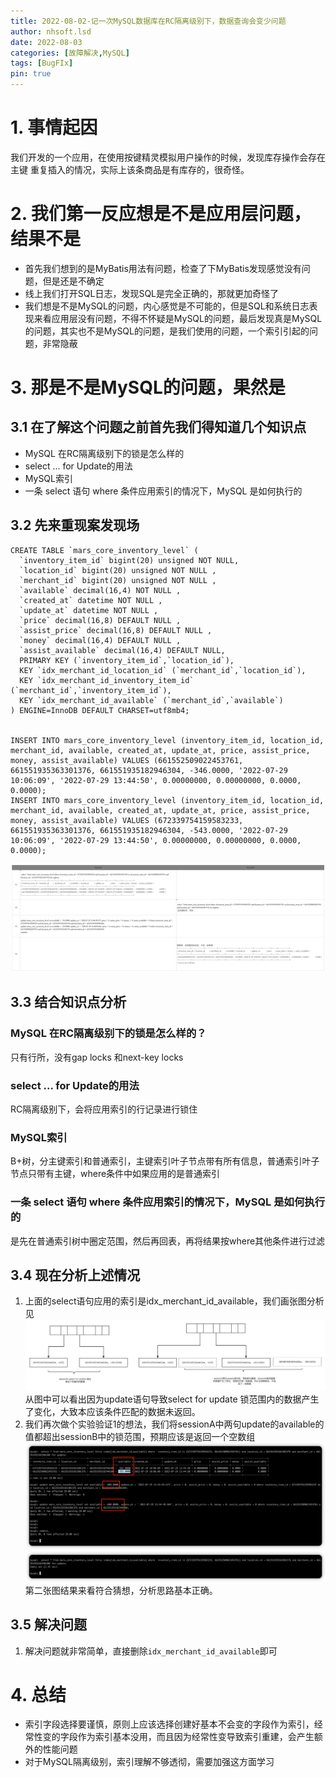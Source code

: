 ```yaml
---
title: 2022-08-02-记一次MySQL数据库在RC隔离级别下，数据查询会变少问题
author: nhsoft.lsd
date: 2022-08-03
categories: [故障解决,MySQL]
tags: [BugFIx]
pin: true
---
```



# 1. 事情起因
我们开发的一个应用，在使用按键精灵模拟用户操作的时候，发现库存操作会存在主键
重复插入的情况，实际上该条商品是有库存的，很奇怪。

# 2. 我们第一反应想是不是应用层问题，结果不是
* 首先我们想到的是MyBatis用法有问题，检查了下MyBatis发现感觉没有问题，但是还是不确定
* 线上我们打开SQL日志，发现SQL是完全正确的，那就更加奇怪了
* 我们想是不是MySQL的问题，内心感觉是不可能的，但是SQL和系统日志表现来看应用层没有问题，不得不怀疑是MySQL的问题，最后发现真是MySQL的问题，其实也不是MySQL的问题，是我们使用的问题，一个索引引起的问题，非常隐蔽

# 3. 那是不是MySQL的问题，果然是
## 3.1 在了解这个问题之前首先我们得知道几个知识点
* MySQL 在RC隔离级别下的锁是怎么样的
* select ... for Update的用法
* MySQL索引
* 一条 select 语句 where 条件应用索引的情况下，MySQL 是如何执行的

## 3.2 先来重现案发现场
```
CREATE TABLE `mars_core_inventory_level` (
  `inventory_item_id` bigint(20) unsigned NOT NULL,
  `location_id` bigint(20) unsigned NOT NULL ,
  `merchant_id` bigint(20) unsigned NOT NULL ,
  `available` decimal(16,4) NOT NULL ,
  `created_at` datetime NOT NULL ,
  `update_at` datetime NOT NULL ,
  `price` decimal(16,8) DEFAULT NULL ,
  `assist_price` decimal(16,8) DEFAULT NULL ,
  `money` decimal(16,4) DEFAULT NULL ,
  `assist_available` decimal(16,4) DEFAULT NULL,
  PRIMARY KEY (`inventory_item_id`,`location_id`),
  KEY `idx_merchant_id_location_id` (`merchant_id`,`location_id`),
  KEY `idx_merchant_id_inventory_item_id` (`merchant_id`,`inventory_item_id`),
  KEY `idx_merchant_id_available` (`merchant_id`,`available`)
) ENGINE=InnoDB DEFAULT CHARSET=utf8mb4;


INSERT INTO mars_core_inventory_level (inventory_item_id, location_id, merchant_id, available, created_at, update_at, price, assist_price, money, assist_available) VALUES (661552509022453761, 661551935363301376, 661551935182946304, -346.0000, '2022-07-29 10:06:09', '2022-07-29 13:44:50', 0.00000000, 0.00000000, 0.0000, 0.0000);
INSERT INTO mars_core_inventory_level (inventory_item_id, location_id, merchant_id, available, created_at, update_at, price, assist_price, money, assist_available) VALUES (672339754159583233, 661551935363301376, 661551935182946304, -543.0000, '2022-07-29 10:06:09', '2022-07-29 13:44:50', 0.00000000, 0.00000000, 0.0000, 0.0000);
```

![](/assets/img/nhsoft_lsd/2022-08-02-002.png)

## 3.3 结合知识点分析

### MySQL 在RC隔离级别下的锁是怎么样的？
只有行所，没有gap locks 和next-key locks

### select ... for Update的用法
RC隔离级别下，会将应用索引的行记录进行锁住

### MySQL索引
B+树，分主键索引和普通索引，主键索引叶子节点带有所有信息，普通索引叶子节点只带有主键，where条件中如果应用的是普通索引

### 一条 select 语句 where 条件应用索引的情况下，MySQL 是如何执行的
是先在普通索引树中圈定范围，然后再回表，再将结果按where其他条件进行过滤

## 3.4 现在分析上述情况
1. 上面的select语句应用的索引是idx_merchant_id_available，我们画张图分析见
![](/assets/img/nhsoft_lsd/2022-08-02-index-rc.png)
从图中可以看出因为update语句导致select for update 锁范围内的数据产生了变化，大致本应该条件匹配的数据未返回。
2. 我们再次做个实验验证1的想法，我们将sessionA中两句update的available的值都超出sessionB中的锁范围，预期应该是返回一个空数组
![](/assets/img/nhsoft_lsd/2022-08-02-000.png)
![](/assets/img/nhsoft_lsd/2022-08-02-001.png)
第二张图结果来看符合猜想，分析思路基本正确。

## 3.5 解决问题
1. 解决问题就非常简单，直接删除`idx_merchant_id_available`即可

# 4. 总结
* 索引字段选择要谨慎，原则上应该选择创建好基本不会变的字段作为索引，经常性变的字段作为索引基本没用，而且因为经常性变导致索引重建，会产生额外的性能问题
* 对于MySQL隔离级别，索引理解不够透彻，需要加强这方面学习
